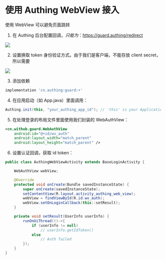 # 使用 Authing WebView 接入

使用 WebView 可以避免页面跳转

1. 在 Authing 后台配置回调，*只能为*：https://guard.authing/redirect

![](./images/appauth/set_login_callback.png)

2. 设置换取 token 身份验证方式。由于我们是客户端，不能存放 client secret，所以需要

![](./images/appauth/disable_client_secret.png)

3.  添加依赖

``` gradle
implementation 'cn.authing:guard:+'
```

4. 在应用启动（如 App.java）里面调用：

```java
Authing.init(this, "your_authing_app_id"); // 'this' is your Application or initial activity
```

5. 在处理登录的布局文件里面使用我们封装的 WebAuthView：

```xml
<cn.withub.guard.WebAuthView
    android:id="@+id/wv_auth"
    android:layout_width="match_parent"
    android:layout_height="match_parent" />
```

6. 设置认证回调，获取 id token：

```java
public class AuthingWebViewActivity extends BaseLoginActivity {

    WebAuthView webView;

    @Override
    protected void onCreate(Bundle savedInstanceState) {
        super.onCreate(savedInstanceState);
        setContentView(R.layout.activity_authing_web_view);
        webView = findViewById(R.id.wv_auth);
        webView.setOnLoginCallback(this::setResult);
    }

    private void setResult(UserInfo userInfo) {
        runOnUiThread(()->{
            if (userInfo != null)
                // userInfo.getIdToken()
            else
                // Auth failed
        });
    }
}
```